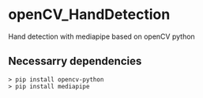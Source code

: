 # openCV_HandDetection
Hand detection with mediapipe based on openCV python

## Necessarry dependencies
```
> pip install opencv-python
> pip install mediapipe

```
